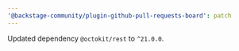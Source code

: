```yaml
---
'@backstage-community/plugin-github-pull-requests-board': patch
---
```


Updated dependency `@octokit/rest` to `^21.0.0`.
